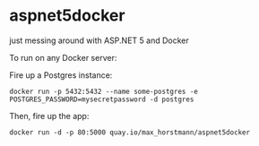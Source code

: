 # aspnet5docker
just messing around with ASP.NET 5 and Docker

To run on any Docker server:

Fire up a Postgres instance:

```
docker run -p 5432:5432 --name some-postgres -e POSTGRES_PASSWORD=mysecretpassword -d postgres
```

Then, fire up the app:

```
docker run -d -p 80:5000 quay.io/max_horstmann/aspnet5docker
```


